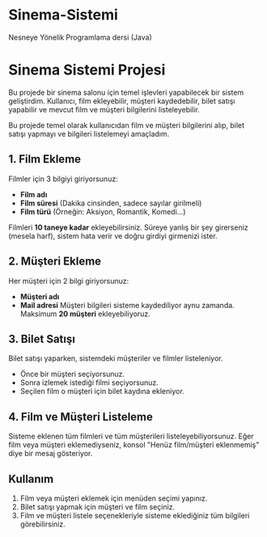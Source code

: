 # Sinema-Sistemi
Nesneye Yönelik Programlama dersi (Java)

# Sinema Sistemi Projesi

Bu projede bir sinema salonu için temel işlevleri yapabilecek bir sistem geliştirdim. Kullanıcı, film ekleyebilir, müşteri kaydedebilir, bilet satışı yapabilir ve mevcut film ve müşteri bilgilerini listeleyebilir.

Bu projede temel olarak kullanıcıdan film ve müşteri bilgilerini alıp, bilet satışı yapmayı ve bilgileri listelemeyi amaçladım.


## 1. Film Ekleme
Filmler için 3 bilgiyi giriyorsunuz:
- **Film adı**
- **Film süresi** (Dakika cinsinden, sadece sayılar girilmeli)
- **Film türü** (Örneğin: Aksiyon, Romantik, Komedi...)

Filmleri **10 taneye kadar** ekleyebilirsiniz. Süreye yanlış bir şey girerseniz (mesela harf), sistem hata verir ve doğru girdiyi girmenizi ister.

## 2. Müşteri Ekleme
Her müşteri için 2 bilgi giriyorsunuz:
- **Müşteri adı**
- **Mail adresi** 
Müşteri bilgileri sisteme kaydediliyor aynu zamanda. Maksimum **20 müşteri** ekleyebiliyoruz.

## 3. Bilet Satışı
Bilet satışı yaparken, sistemdeki müşteriler ve filmler listeleniyor. 
- Önce bir müşteri seçiyorsunuz.
- Sonra izlemek istediği filmi seçiyorsunuz.
- Seçilen film o müşteri için bilet kaydına ekleniyor.

## 4. Film ve Müşteri Listeleme
Sisteme eklenen tüm filmleri ve tüm müşterileri listeleyebiliyorsunuz. Eğer film veya müşteri eklemediyseniz, konsol "Henüz film/müşteri eklenmemiş" diye bir mesaj gösteriyor.


## Kullanım

1. Film veya müşteri eklemek için menüden seçimi yapınız.
2. Bilet satışı yapmak için müşteri ve film seçiniz.
3. Film ve müşteri listele seçenekleriyle sisteme eklediğiniz tüm bilgileri görebilirsiniz.

